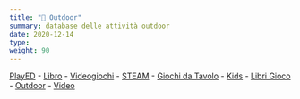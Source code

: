 ```yaml
---
title: "📁 Outdoor"
summary: database delle attività outdoor
date: 2020-12-14
type: 
weight: 90
---
```


[PlayED](/played) - [Libro](../book) - [Videogiochi](../videogame) - [STEAM](../steam) - [Giochi da Tavolo](../boardgame) - [Kids](../boardgame-kids) - [Libri Gioco](../librogame) - [Outdoor](../outdoor) - [Video](../video)